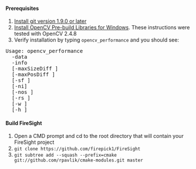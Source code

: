 #### Prerequisites
1. [Install git version 1.9.0 or later](http://git-scm.com/download/win)
1. [Install OpenCV Pre-build Libraries for Windows](http://docs.opencv.org/doc/tutorials/introduction/windows_install/windows_install.html). These instructions were tested with OpenCV 2.4.8
1. Verify installation by typing `opencv_performance` and you should see:
<pre>
Usage: opencv_performance
  -data <classifier_directory_name>
  -info <collection_file_name>
  [-maxSizeDiff <max_size_difference = 1.500000>]
  [-maxPosDiff <max_position_difference = 0.300000>]
  [-sf <scale_factor = 1.200000>]
  [-ni]
  [-nos <number_of_stages = -1>]
  [-rs <roc_size = 40>]
  [-w <sample_width = 24>]
  [-h <sample_height = 24>]
</pre>

#### Build FireSight
1. Open a CMD prompt and cd to the root directory that will contain your FireSight project
1. `git clone https://github.com/firepick1/FireSight`
1. `git subtree add --squash --prefix=cmake git://github.com/rpavlik/cmake-modules.git master`